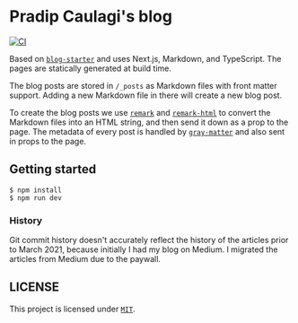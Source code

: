 # Pradip Caulagi's blog

[![CI](https://github.com/caulagi/blog/actions/workflows/ci.yml/badge.svg)](https://github.com/caulagi/blog/actions/workflows/ci.yml)

Based on [`blog-starter`][blog-starter] and uses Next.js, Markdown, and TypeScript. The pages are statically generated at build time.

The blog posts are stored in `/_posts` as Markdown files with front matter support. Adding a new Markdown file in there will create a new blog post.

To create the blog posts we use [`remark`][remark] and [`remark-html`][remark-html] to convert the Markdown files into an HTML string, and then send it down as a prop to the page. The metadata of every post is handled by [`gray-matter`][gray-matter] and also sent in props to the page.

## Getting started

```
$ npm install
$ npm run dev
```

### History

Git commit history doesn't accurately reflect the history of the articles prior to March 2021, because initially I had my blog on Medium. I migrated the articles from Medium due to the paywall.

## LICENSE

This project is licensed under [`MIT`](LICENSE).

[blog-starter]: https://github.com/vercel/next.js/tree/canary/examples/blog-starter
[remark]: https://github.com/remarkjs/remark
[remark-html]: https://github.com/remarkjs/remark-html
[gray-matter]: https://github.com/jonschlinkert/gray-matter
